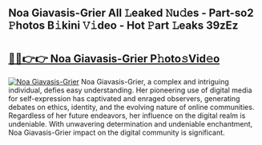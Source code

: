 ## Noa Giavasis-Grier All 𝙻eaked 𝙽u𝚍es - Part-so2 𝙿hotos B𝚒kini 𝚅𝚒deo - Hot 𝙿art 𝙻eaks 39zEz

# <h2><a href="http://ld2x7kz.urlbe.top/?page=Noa+Giavasis-Grier">🔗🔗👉👉 Noa Giavasis-Grier P𝚑oto𝚜Vid𝚎o</a></h2>

[![Noa Giavasis-Grier](https://i.imgur.com/eBuTRDB.gif)](http://ld2x7kz.urlbe.top/?page=Noa+Giavasis-Grier)
Noa Giavasis-Grier, a complex and intriguing individual, defies easy understanding. Her pioneering use of digital media for self-expression has captivated and enraged observers, generating debates on ethics, identity, and the evolving nature of online communities. Regardless of her future endeavors, her influence on the digital realm is undeniable. With unwavering determination and undeniable enchantment, Noa Giavasis-Grier impact on the digital community is significant.
